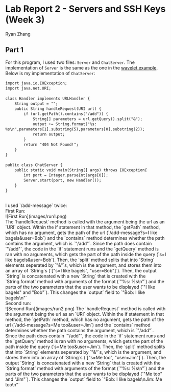 Lab Report 2 - Servers and SSH Keys (Week 3)
========
Ryan Zhang 

Part 1
--------
For this program, I used two files: `Server` and `ChatServer`. The implementation of `Server` is the same as the one in the [wavelet example](https://github.com/ucsd-cse15l-f23/wavelet). <br>Below is my implementation of `ChatServer`:
```
import java.io.IOException;
import java.net.URI;

class Handler implements URLHandler {
    String output = "";
    public String handleRequest(URI url) {
        if (url.getPath().contains("/add")) {
            String[] parameters = url.getQuery().split("&");
            output += String.format("%s: %s\n",parameters[1].substring(5),parameters[0].substring(2));
            return output;
        }
        return "404 Not Found!";
    }
}

public class ChatServer {
    public static void main(String[] args) throws IOException{
        int port = Integer.parseInt(args[0]);
        Server.start(port, new Handler());
    }
}
```
<br>
I used `/add-message` twice:<br>
First Run:<br>
![First Run](images/run1.png)<br>
The `handleRequest` method is called with the argument being the url as an `URI` object. Within the if statement in that method, the `getPath` method, which has no argument, gets the path of the url (`/add-message?s=I like bagels&user=Bob`) and the `contains` method determines whether the path contains the argument, which is `"/add"`. Since the path does contain `"/add"`, the code in the `if` statement runs and the `getQuery` method is ran with no arguments, which gets the part of the path inside the query (`s=I like bagels&user=Bob`). Then, the `split` method splits that into `String` elements seperated by `"&"`s, which is the argument, and stores them into an array of `String`s (`["s=I like bagels", "user=Bob"]`). Then, the output `String` is concatenated with a new `String` that is created with the `String.format` method with arguments of the format (`"%s: %s\n"`) and the parts of the two parameters that the user wants to be displayed (`"I like bagels" and "Bob"`). This changes the `output` field to `"Bob: I like bagels\n"`

<br>
Second run:<br>
![Second Run](images/run2.png)
The `handleRequest` method is called with the argument being the url as an `URI` object. Within the if statement in that method, the `getPath` method, which has no argument, gets the path of the url (`/add-message?s=Me too&user=Jim`) and the `contains` method determines whether the path contains the argument, which is `"/add"`. Since the path does contain `"/add"`, the code in the `if` statement runs and the `getQuery` method is ran with no arguments, which gets the part of the path inside the query (`s=Me too&user=Jim`). Then, the `split` method splits that into `String` elements seperated by `"&"`s, which is the argument, and stores them into an array of `String`s (`["s=Me too", "user=Jim"]`). Then, the output `String` is concatenated with a new `String` that is created with the `String.format` method with arguments of the format (`"%s: %s\n"`) and the parts of the two parameters that the user wants to be displayed (`"Me too" and "Jim"`). This changes the `output` field to `"Bob: I like bagels\nJim: Me too\n"`

